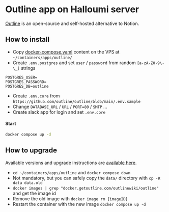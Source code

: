 # Outline app on Halloumi server

[Outline](https://www.getoutline.com/) is an open-source and self-hosted alternative to Notion.

## How to install

- Copy [docker-compose.yaml](./docker-compose.yaml) content on the VPS at `~/containers/apps/outline/` 
- Create `.env.postgres` and set `user` / `password` from random `[a-zA-Z0-9\-\_]` strings
```dotenv
POSTGRES_USER=
POSTGRES_PASSWORD=
POSTGRES_DB=outline
```
- Create `.env.core` from `https://github.com/outline/outline/blob/main/.env.sample`
- Change `DATABASE_URL` / `URL` / `PORT=80` / `SMTP` ...
- Create slack app for login and set `.env.core`

#### Start
```bash
docker compose up -d
```

## How to upgrade

Available versions and upgrade instructions are [available here](https://docs.getoutline.com/s/hosting/doc/docker-7pfeLP5a8t). 

- `cd ~/containers/apps/outline` and `docker compose down`
- Not mandatory, but you can safely copy the `data/` directory with `cp -R data data.old`
- `docker images | grep "docker.getoutline.com/outlinewiki/outline"` and get the image id
- Remove the old image with `docker image rm {imageID}`
- Restart the container with the new image `docker compose up -d`